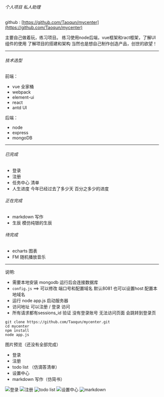 ###### 个人项目 私人助理

github : [https://github.com/Taoqun/mycenter](https://github.com/Taoqun/mycenter)

主要自己做着玩，练习项目。
练习使用node后端，vue框架和ract框架，了解UI组件的使用
了解项目的搭建和架构
当然也是想自己制作创造产品，创世的欲望！

-----------
###### 技术选型
前端：
- vue 全家桶
- webpack
- element-ui
- react
- antd UI

后端：
- node
- express
- mongoDB

--------------

###### 已完成
- 登录
- 注册
- 任务中心 清单
- 人生进度 今年已经过去了多少天 百分之多少的进度

###### 正在完成

- markdown 写作
- 生辰  模仿纯银的生辰

###### 待完成
- echarts 图表
- FM 随机播放音乐

---------------
说明:
- 需要本地安装 mongodb 运行后会连接数据库
- `config.js`  ==>  可以修改 端口号和配置域名 默认8081  也可以设置host 配置本地域名
- 运行 node app.js 启动服务器
- 访问地址 可以注册 / 登录 访问
- 所有请求都有sessions_id 验证 没有登录账号 无法访问页面 会跳转到登录页


```
git clone https://github.com/Taoqun/mycenter.git
cd mycenter
npm install
node app.js
```
图片预览（还没有全部完成）

- 登录
- 注册
- todo list （仿滴答清单）
- 设置中心
- markdown 写作（仿简书）

![登录](http://ocrcrbkp1.bkt.clouddn.com/myCenterlogin.png)
![注册](http://ocrcrbkp1.bkt.clouddn.com/myCenterregister.png)
![todo list](http://ocrcrbkp1.bkt.clouddn.com/myCentertodo_list.png)
![设置中心](http://ocrcrbkp1.bkt.clouddn.com/myCentersetting.png)
![markdown](http://ocrcrbkp1.bkt.clouddn.com/myCentermarkdown.png)
